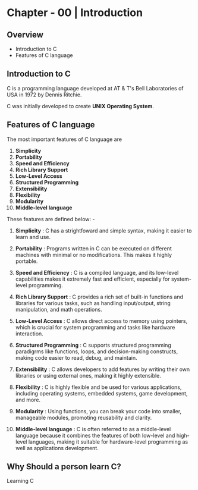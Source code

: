 # Chapter - 00 | Introduction
## Overview

- Introduction to C
- Features of C language

## Introduction to C

C is a programming language developed at AT & T's Bell Laboratories of USA in 1972 by Dennis Ritchie.

C was initially developed to create **UNIX Operating System**.

## Features of C language

The most important features of C language are

1. **Simplicity**
2. **Portability**
3. **Speed and Efficiency**
4. **Rich Library Support**
5. **Low-Level Access**
6. **Structured Programming**
7. **Extensibility**
8. **Flexibility**
9. **Modularity**
10. **Middle-level language**

These features are defined below: -

1. **Simplicity** : C has a strightfoward and simple syntax, making it easier to learn and use.

2. **Portability** : Programs written in C can be executed on different machines with minimal or no modifications. This makes it highly portable.

3. **Speed and Efficiency** : C is a compiled language, and its low-level capabilities makes it extremely fast and efficient, especially for system-level programming.

4. **Rich Library Support** : C provides a rich set of built-in functions and libraries for various tasks, such as handling input/output, string manipulation, and math operations.

5. **Low-Level Access** : C allows direct access to memory using pointers, which is crucial for system programming and tasks like hardware interaction.

6. **Structured Programming** : C supports structured programming paradigrms like functions, loops, and decision-making constructs, making code easier to read, debug, and maintain.

7. **Extensibility** : C allows developers to add features by writing their own libraries or using external ones, making it highly extensible.

8. **Flexibility** : C is highly flexible and be used for various applications, including operating systems, embedded systems, game development, and more.

9. **Modularity** : Using functions, you can break your code into smaller, manageable modules, promoting reusability and clarity.

10. **Middle-level language** : C is often referred to as a middle-level language because it combines the features of both low-level and high-level languages, making it suitable for hardware-level programming as well as applications development.

## Why Should a person learn C?

Learning C